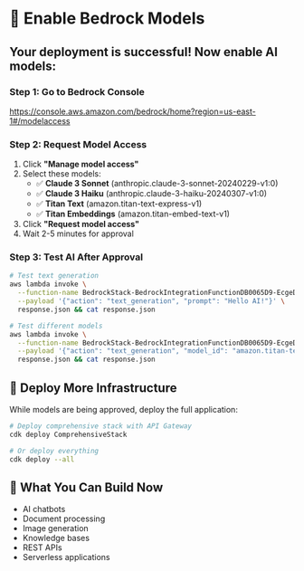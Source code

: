 # 🤖 Enable Bedrock Models

## Your deployment is successful! Now enable AI models:

### **Step 1: Go to Bedrock Console**
https://console.aws.amazon.com/bedrock/home?region=us-east-1#/modelaccess

### **Step 2: Request Model Access**
1. Click **"Manage model access"**
2. Select these models:
   - ✅ **Claude 3 Sonnet** (anthropic.claude-3-sonnet-20240229-v1:0)
   - ✅ **Claude 3 Haiku** (anthropic.claude-3-haiku-20240307-v1:0)
   - ✅ **Titan Text** (amazon.titan-text-express-v1)
   - ✅ **Titan Embeddings** (amazon.titan-embed-text-v1)
3. Click **"Request model access"**
4. Wait 2-5 minutes for approval

### **Step 3: Test AI After Approval**
```bash
# Test text generation
aws lambda invoke \
  --function-name BedrockStack-BedrockIntegrationFunctionDB0065D9-EcgeD9Pjkl1d \
  --payload '{"action": "text_generation", "prompt": "Hello AI!"}' \
  response.json && cat response.json

# Test different models
aws lambda invoke \
  --function-name BedrockStack-BedrockIntegrationFunctionDB0065D9-EcgeD9Pjkl1d \
  --payload '{"action": "text_generation", "model_id": "amazon.titan-text-express-v1", "prompt": "Explain quantum computing"}' \
  response.json && cat response.json
```

## 🚀 **Deploy More Infrastructure**

While models are being approved, deploy the full application:

```bash
# Deploy comprehensive stack with API Gateway
cdk deploy ComprehensiveStack

# Or deploy everything
cdk deploy --all
```

## 🎯 **What You Can Build Now**
- AI chatbots
- Document processing
- Image generation
- Knowledge bases
- REST APIs
- Serverless applications
